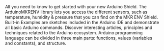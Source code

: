<EssentialsColumn title="First Steps">
  <EssentialElement title="Quickstart Guide" type="getting-started" link="/tutorials/mkr-env-shield/mkr-env-shield-basic">
    All you need to know to get started with your new Arduino Shield.
  </EssentialElement>

</EssentialsColumn>

<EssentialsColumn title="Suggested Libraries">

  <EssentialElement title="Arduino-MKRENV" type="library" link="https://www.arduino.cc/reference/en/libraries/arduino_mkrenv/">
    The ArduinoMKRENV library lets you access the different sensors, such as temperature, humidity & pressure that you can find on the MKR ENV Shield.
  </EssentialElement>

</EssentialsColumn>

<EssentialsColumn title="Arduino Basics">
  <EssentialElement title="Built-in Examples" type="tutorial" link="/built-in-examples/">
    Built-in Examples are sketches included in the Arduino IDE and demonstrate all basic Arduino commands.
  </EssentialElement>
  <EssentialElement title="Learn" type="resource" link="/learn/">
    Discover interesting articles, principles and techniques related to the Arduino ecosystem.
  </EssentialElement>
  <EssentialElement title="Language References" type="resource" link="https://www.arduino.cc/reference/en/">
  Arduino programming language can be divided in three main parts: functions, values (variables and constants), and structure.
  </EssentialElement>
</EssentialsColumn>
